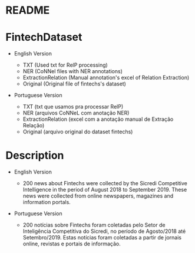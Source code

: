 # README

# FintechDataset
   
* English Version

   - TXT (Used txt for RelP processing)
   - NER (CoNNel files with NER annotations)
   - ExtractionRelation (Manual annotation's excel of Relation Extraction)
   - Original (Original file of fintechs's dataset)

* Portuguese Version

   - TXT (txt que usamos pra processar RelP)
   - NER (arquivos CoNNeL com anotação NER)
   - ExtractionRelation (excel com a anotação manual de Extração Relação)
   - Original (arquivo original do dataset fintechs)

# Description

* English Version

   - 200 news about Fintechs were collected by the Sicredi Competitive Intelligence in the period of August 2018 to September 2019. These news 	    were collected from online newspapers, magazines and information portals.

* Portuguese Version

   - 200 notícias sobre Fintechs foram coletadas pelo Setor de Inteligência Competitiva do Sicredi, no período de Agosto/2018 até  	   	Setembro/2019. Estas notícias foram coletadas a partir de jornais online, revistas e portais de informação.


   

